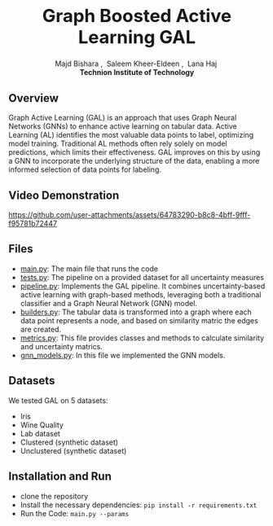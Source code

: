 <h1 align='center' style="text-align:center; font-weight:bold; font-size:2.5em"> Graph Boosted Active Learning GAL</h1>

<p align='center' style="text-align:center;font-size:1em;">
    <a>Majd Bishara</a>&nbsp;,&nbsp;
    <a>Saleem Kheer-Eldeen</a>&nbsp;,&nbsp;
    <a>Lana Haj</a>&nbsp;
    <br/> <b>Technion Institute of Technology</b><br/> 
    
</p>


## Overview

Graph Active Learning (GAL) is an approach that uses Graph Neural Networks (GNNs) to enhance active learning on tabular data. Active Learning (AL) identifies the most valuable data points to label, optimizing model training. Traditional AL methods often rely solely on model predictions, which limits their effectiveness. GAL improves on this by using a GNN to incorporate the underlying structure of the data, enabling a more informed selection of data points for labeling.

## Video Demonstration


https://github.com/user-attachments/assets/64783290-b8c8-4bff-9fff-f95781b72447



## Files
- [main.py](main.py): The main file that runs the code
- [tests.py](tests.py): The pipeline on a provided dataset for all uncertainty measures
- [pipeline.py](pipeline.py): Implements the GAL pipeline. It combines uncertainty-based active learning with graph-based methods, leveraging both a traditional classifier and a Graph Neural Network (GNN) model.
- [builders.py](utils/builders.py): The tabular data is transformed into a graph where each data point represents a node, and based on similarity matric the edges are created.
- [metrics.py](utils.metrics.py): This file provides classes and methods to calculate similarity and uncertainty matrics.
- [gnn_models.py](gnn_models.py): In this file we implemented the GNN models.

## Datasets
We tested GAL on 5 datasets: 
- Iris
- Wine Quality
- Lab dataset
- Clustered (synthetic dataset)
- Unclustered (synthetic dataset)

## Installation and Run 
- clone the repository
- Install the necessary dependencies: `pip install -r requirements.txt`
- Run the Code: `main.py --params`

